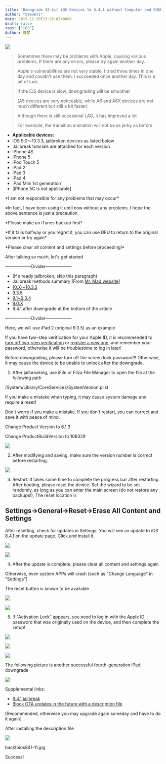 ```yaml
---
title: 'Downgrade 32-bit iOS Devices to 8.4.1 without Computer and SHSH'
author: "SteveYi"
date: 2019-12-30T13:26:02+0000
draft: false
tags: ["iOS"]
Author: 蘿蔔
---
```


![](https://static-a1.steveyi.net/media/blog/2020/04/9564cd1098c2183afddb9be15db99ddf781db6b1-770x439_c.jpeg)

> Sometimes there may be problems with Apple, causing various problems. If there are any errors, please try again another day.
> 
> Apple's vulnerabilities are not very stable. I tried three times in one day and couldn't use them. I succeeded once another day. This is a bit of luck.
> 
> If the iOS device is slow, downgrading will be smoother
> 
> (A5 devices are very noticeable, while A6 and A6X devices are not much different but still a bit faster)
> 
> Although there is still occasional LAG, it has improved a lot
> 
> For example, the transition animation will not be as jerky as before

*   **Applicable devices:**
*   iOS 9.0～10.3.3, jailbroken devices as listed below
*   Jailbreak tutorials are attached for each version
*   iPhone 4S
*   iPhone 5
*   iPod Touch 5
*   iPad 2
*   iPad 3
*   iPad 4
*   iPad Mini 1st generation
*   \[iPhone 5C is not applicable\]

\*I am not responsible for any problems that may occur\*

※In fact, I have been using it until now without any problems. I hope the above sentence is just a precaution.

\*Please make an iTunes backup first\*

\*If it fails halfway or you regret it, you can use DFU to return to the original version or try again\*

\*Please clear all content and settings before proceeding!\*

After talking so much, let's get started

——————Divider——————

*   (If already jailbroken, skip this paragraph)
*   Jailbreak methods summary \[From [Mr. Mad website](https://mrmad.com.tw)\]
*   [10.X～10.3.3](https://www.google.com/url?q=https://mrmad.com.tw/h3lix&sa=D&ust=1577715419051000)
*   [9.3.5](https://www.google.com/url?q=https://mrmad.com.tw/phoenix-jailbreakable&sa=D&ust=1577715419052000)
*   [9.1~9.3.4](https://www.google.com/url?q=https://mrmad.com.tw/tihmstar-jailbreakme-4-0&sa=D&ust=1577715419052000)
*   [9.0.X](https://www.google.com/url?q=https://mrmad.com.tw/ios9-0-9-1-teachingios9-perfect-jailbreak-jailbreak-assault-pangu-jailbreak-tool-gives-you-the-perfect-escape-update-version-v1-3-1&sa=D&ust=1577715419052000)
*   8.4.1 after downgrade at the bottom of the article

——————Divider——————

Here, we will use iPad 2 (original 9.3.5) as an example

If you have two-step verification for your Apple ID, it is recommended to [turn off two-step verification](https://www.google.com/url?q=https://support.apple.com/zh-tw/HT202664&sa=D&ust=1577715419053000) or [register a new one](https://www.google.com/url?q=https://appleid.apple.com/account%23!%26page%3Dcreate&sa=D&ust=1577715419053000), and remember your password, otherwise it will be troublesome to log in later!

Before downgrading, please turn off the screen lock password!!! Otherwise, it may cause the device to be unable to unlock after the downgrade.

1. After jailbreaking, use iFile or Filza File Manager to open the file at the following path

/System/Library/CoreServices/SystemVersion.plist

If you make a mistake when typing, it may cause system damage and require a reset!

Don't worry if you make a mistake. If you don't restart, you can correct and save it with peace of mind.

Change Product Version to 6.1.3

Change ProductBuildVersion to 10B329

![](https://static-a1.steveyi.net/media/blog/2020/04/backtoios841-2.jpg)

2. After modifying and saving, make sure the version number is correct before restarting.

![](https://static-a1.steveyi.net/media/blog/2020/04/backtoios841-1.jpg)

3. Restart. It takes some time to complete the progress bar after restarting. After booting, please reset the device. Set the wizard to be set randomly, as long as you can enter the main screen (do not restore any backups!), The reset location is

Settings->General->Reset->Erase All Content and Settings
---------------------

After resetting, check for updates in Settings. You will see an update to iOS 8.4.1 on the update page. Click and install it.

![](https://static-a1.steveyi.net/media/blog/2020/04/backtoios841-3.jpg)

![](https://static-a1.steveyi.net/media/blog/2020/04/backtoios841-4.jpg)

4. After the update is complete, please clear all content and settings again

Otherwise, even system APPs will crash (such as "Change Language" in "Settings")

The reset button is known to be available

![](https://static-a1.steveyi.net/media/blog/2020/04/backtoios841-5.jpg)

![](https://static-a1.steveyi.net/media/blog/2020/04/backtoios841-6.jpg)

5. If "Activation Lock" appears, you need to log in with the Apple ID password that was originally used on the device, and then complete the setup!

![](https://static-a1.steveyi.net/media/blog/2020/04/backtoios841-7.jpg)

![](https://static-a1.steveyi.net/media/blog/2020/04/backtoios841-8.jpg)

![](https://static-a1.steveyi.net/media/blog/2020/04/backtoios841-9.jpg)

The following picture is another successful fourth-generation iPad downgrade

![](https://static-a1.steveyi.net/media/blog/2020/04/backtoios841-10.jpg)

Supplemental links:

*   [8.4.1 jailbreak](https://www.google.com/url?q=https://mrmad.com.tw/etason&sa=D&ust=1577715419056000)
*   [Block OTA updates in the future with a description file](https://www.google.com/url?q=https://mrmad.com.tw/technique-close-hide-ota&sa=D&ust=1577715419056000) 

\[Recommended, otherwise you may upgrade again someday and have to do it again\]

After installing the description file

![](https://static-a1.steveyi.net/media/blog/2020/04/backtoios841-11.jpg)

backtoios841-11.jpg

Success!
